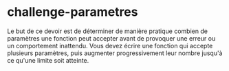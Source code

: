 # challenge-parametres
Le but de ce devoir est de déterminer de manière pratique combien de paramètres une fonction peut accepter avant de provoquer une erreur ou un comportement inattendu. Vous devez écrire une fonction qui accepte plusieurs paramètres, puis augmenter progressivement leur nombre jusqu'à ce qu'une limite soit atteinte. 
